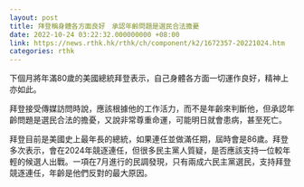 ```yaml
---
layout: post
title: 拜登稱身體各方面良好　承認年齡問題是選民合法擔憂
date: 2022-10-24 03:22:32.000000000 +08:00
link: https://news.rthk.hk/rthk/ch/component/k2/1672357-20221024.htm
categories: rthk
---
```


下個月將年滿80歲的美國總統拜登表示，自己身體各方面一切運作良好，精神上亦如此。

拜登接受傳媒訪問時說，應該根據他的工作活力，而不是年齡來判斷他，但承認年齡問題是選民合法的擔憂，又說非常尊重命運，可能明日就會患病，甚至死亡。

拜登目前是美國史上最年長的總統，如果連任並做滿任期，屆時會是86歲。拜登多次表示，會在2024年競逐連任，但很多民主黨人質疑，是否應該支持一位較年輕的候選人出戰。一項在7月進行的民調發現，只有兩成六民主黨選民，支持拜登競逐連任，年齡是他們反對的最大原因。
